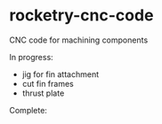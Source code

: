 # rocketry-cnc-code
CNC code for machining components

In progress:
- jig for fin attachment
- cut fin frames
- thrust plate

Complete:
